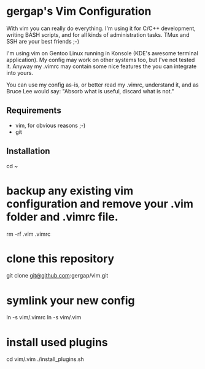 gergap's Vim Configuration
==========================

With vim you can really do everything. I'm using it for C/C++ development,
writing BASH scripts, and for all kinds of administration tasks. TMux and SSH are
your best friends ;-)

I'm using vim on Gentoo Linux running in Konsole (KDE's awesome terminal application).
My config may work on other systems too, but I've not tested it.
Anyway my .vimrc may contain some nice features the you can integrate into yours.

You can use my config as-is, or better read my .vimrc, understand it, and as
Bruce Lee would say: "Absorb what is useful, discard what is not."

Requirements
------------

* vim, for obvious reasons ;-)
* git

Installation
------------

cd ~
# backup any existing vim configuration and remove your .vim folder and .vimrc file.
rm -rf .vim .vimrc
# clone this repository
git clone git@github.com:gergap/vim.git
# symlink your new config
ln -s vim/.vimrc
ln -s vim/.vim
# install used plugins
cd vim/.vim
./install_plugins.sh

